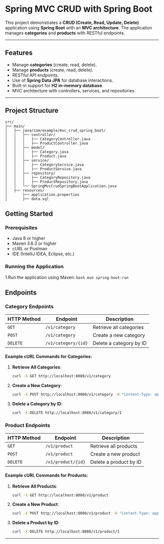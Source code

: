 # Spring MVC CRUD with Spring Boot

This project demonstrates a **CRUD (Create, Read, Update, Delete)** application using **Spring Boot** with an **MVC architecture**. The application manages **categories** and **products** with RESTful endpoints.

---

## Features

- Manage **categories** (create, read, delete).
- Manage **products** (create, read, delete).
- RESTful API endpoints.
- Use of **Spring Data JPA** for database interactions.
- Built-in support for **H2 in-memory database**.
- MVC architecture with controllers, services, and repositories.

---

## Project Structure
```plaintext
src/
├── main/
│   ├── java/com/example/mvc_crud_spring_boot/
│   │   ├── controller/
│   │   │   ├── CategoryController.java
│   │   │   ├── ProductController.java
│   │   ├── model/
│   │   │   ├── Category.java
│   │   │   ├── Product.java
│   │   ├── service/
│   │   │   ├── CategoryService.java
│   │   │   ├── ProductService.java
│   │   ├── repository/
│   │   │   ├── CategoryRepository.java
│   │   │   ├── ProductRepository.java
│   │   └── SpringMvcCrudSpringBootApplication.java
│   ├── resources/
│       ├── application.properties
│       ├── data.sql
```

## Getting Started

### **Prerequisites**

- Java 8 or higher
- Maven 3.6.3 or higher
- cURL or Postman
- IDE (IntelliJ IDEA, Eclipse, etc.)

### Running the Application

1.Run the application using Maven:
    ```bash
    mvn spring-boot:run
     ```

## Endpoints

### **Category Endpoints**

| HTTP Method | Endpoint           | Description                        |
|-------------|--------------------|------------------------------------|
| `GET`       | `/v1/category`     | Retrieve all categories            |
| `POST`      | `/v1/category`     | Create a new category              |
| `DELETE`    | `/v1/category/{id}`| Delete a category by ID            |

#### Example cURL Commands for Categories:

1. **Retrieve All Categories**:
   ```bash
   curl -X GET http://localhost:8080/v1/category
    ```
   
2. **Create a New Category**:
    ```bash
    curl -X POST http://localhost:8080/v1/category -H "Content-Type: application/json" -d '{"name": "Electronics"}'
     ```
   
3. **Delete a Category by ID**:
    ```bash
    curl -X DELETE http://localhost:8080/v1/category/1
     ```
   
### **Product Endpoints**

| HTTP Method | Endpoint           | Description                        |
|-------------|--------------------|------------------------------------|
| `GET`       | `/v1/product`      | Retrieve all products              |
| `POST`      | `/v1/product`      | Create a new product               |
| `DELETE`    | `/v1/product/{id}` | Delete a product by ID             |

#### Example cURL Commands for Products:

1. **Retrieve All Products**:
   ```bash
   curl -X GET http://localhost:8080/v1/product
    ```
2. **Create a New Product**:
    ```bash
    curl -X POST http://localhost:8080/v1/product -H "Content-Type: application/json" -d '{"name": "Laptop", "price": 1000.0, "categoryId": 1}'
     ```
3. **Delete a Product by ID**:
    ```bash
    curl -X DELETE http://localhost:8080/v1/product/1
     ```

---

